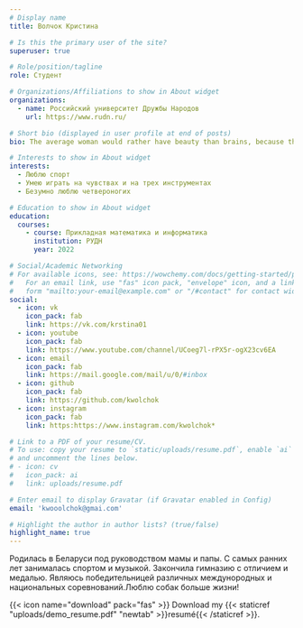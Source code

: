 ```yaml
---
# Display name
title: Волчок Кристина

# Is this the primary user of the site?
superuser: true

# Role/position/tagline
role: Студент

# Organizations/Affiliations to show in About widget
organizations:
  - name: Российский университет Дружбы Народов
    url: https://www.rudn.ru/

# Short bio (displayed in user profile at end of posts)
bio: The average woman would rather have beauty than brains, because the average man can see better than he can think.

# Interests to show in About widget
interests:
  - Люблю спорт 
  - Умею играть на чувствах и на трех инструментах
  - Безумно люблю четвероногих

# Education to show in About widget
education:
  courses:
    - course: Прикладная математика и информатика
      institution: РУДН 
      year: 2022

# Social/Academic Networking
# For available icons, see: https://wowchemy.com/docs/getting-started/page-builder/#icons
#   For an email link, use "fas" icon pack, "envelope" icon, and a link in the
#   form "mailto:your-email@example.com" or "/#contact" for contact widget.
social:
  - icon: vk
    icon_pack: fab
    link: https://vk.com/krstina01
  - icon: youtube
    icon_pack: fab
    link: https://www.youtube.com/channel/UCoeg7l-rPX5r-ogX23cv6EA
  - icon: email
    icon_pack: fab
    link: https://mail.google.com/mail/u/0/#inbox
  - icon: github
    icon_pack: fab
    link: https://github.com/kwolchok
  - icon: instagram
    icon_pack: fab
    link: https:https://www.instagram.com/kwolchok*

# Link to a PDF of your resume/CV.
# To use: copy your resume to `static/uploads/resume.pdf`, enable `ai` icons in `params.toml`,
# and uncomment the lines below.
# - icon: cv
#   icon_pack: ai
#   link: uploads/resume.pdf

# Enter email to display Gravatar (if Gravatar enabled in Config)
email: 'kwooolchok@gmai.com'

# Highlight the author in author lists? (true/false)
highlight_name: true
---
```

Родилась в Беларуси под руководством мамы и папы. С самых ранних лет занималась спортом и музыкой. Закончила гимназию с отличием и медалью. Являюсь победительницей различных междунородных и национальных соревнований.Люблю собак больше жизни!

{{< icon name="download" pack="fas" >}} Download my {{< staticref "uploads/demo_resume.pdf" "newtab" >}}resumé{{< /staticref >}}.
